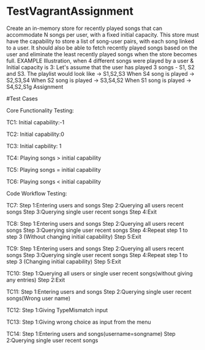 # TestVagrantAssignment
Create an in-memory store for recently played songs that can accommodate N songs per user, with a fixed initial capacity. This store must have the capability to store a list of song-user pairs, with each song linked to a user. It should also be able to fetch recently played songs based on the user and eliminate the least recently played songs when the store becomes full.
EXAMPLE
Illustration, when 4 different songs were played by a user & Initial capacity is 3: 
Let's assume that the user has played 3 songs - S1, S2 and S3.
The playlist would look like -> S1,S2,S3
When S4 song is played -> S2,S3,S4 
When S2 song is played -> S3,S4,S2 
When S1 song is played -> S4,S2,S1g Assignment

#Test Cases


Core Functionality Testing: 

TC1:
Initial capability:-1

TC2:
Initial capability:0

TC3:
Initial capbility: 1

TC4:
Playing songs > initial capability

TC5:
Playing songs = initial capability

TC6:
Playing songs < initial capability

Code Workflow Testing:

TC7: 
Step 1:Entering users and songs
Step 2:Querying all users recent songs
Step 3:Querying single user recent songs
Step 4:Exit

TC8: 
Step 1:Entering users and songs
Step 2:Querying all users recent songs
Step 3:Querying single user recent songs
Step 4:Repeat step 1 to step 3 (Without changing initial capability)
Step 5:Exit

TC9:
Step 1:Entering users and songs
Step 2:Querying all users recent songs
Step 3:Querying single user recent songs
Step 4:Repeat step 1 to step 3 (Changing initial capability)
Step 5:Exit

TC10:
Step 1:Querying all users or single user recent songs(without giving any entries)
Step 2:Exit

TC11:
Step 1:Entering users and songs
Step 2:Querying single user recent songs(Wrong user name)


TC12: 
Step 1:Giving TypeMismatch input

TC13: 
Step 1:Giving wrong choice as input from the menu

TC14:
Step 1:Entering users and songs(username=songname)
Step 2:Querying single user recent songs
